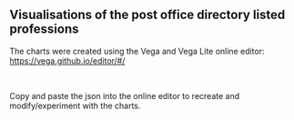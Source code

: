 Visualisations of the post office directory listed professions
--------------------------------------------------------------

The charts were created using the Vega and Vega Lite online editor:
<https://vega.github.io/editor/#/>

 

Copy and paste the json into the online editor to recreate and modify/experiment
with the charts.
